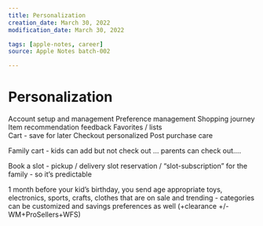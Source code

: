 ```yaml
---
title: Personalization
creation_date: March 30, 2022
modification_date: March 30, 2022

tags: [apple-notes, career]
source: Apple Notes batch-002

---
```



# Personalization

Account setup and management
Preference management
Shopping journey 
Item recommendation feedback
Favorites / lists   
Cart - save for later
Checkout personalized 
Post purchase care

Family cart - kids can add but not check out … parents can check out….

Book a slot - pickup / delivery slot reservation / “slot-subscription” for the family - so it’s predictable 

1 month before your kid’s birthday, you send age appropriate toys, electronics, sports, crafts, clothes that are on sale and trending - categories can be customized and savings preferences as well (+clearance +/- WM+ProSellers+WFS)
